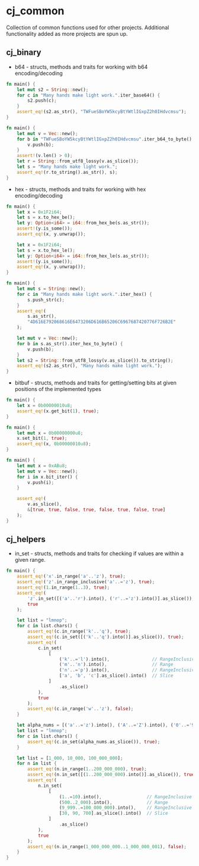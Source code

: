 # cj_common

Collection of common functions used for other projects. Additional functionality added as more projects are spun
up.

cj_binary
---

- b64 - structs, methods and traits for working with b64 encoding/decoding

```rust
fn main() {
    let mut s2 = String::new();
    for c in "Many hands make light work.".iter_base64() {
        s2.push(c);
    }
    assert_eq!(s2.as_str(), "TWFueSBoYW5kcyBtYWtlIGxpZ2h0IHdvcmsu");
}
```

```rust
fn main() {
    let mut v = Vec::new();
    for b in "TWFueSBoYW5kcyBtYWtlIGxpZ2h0IHdvcmsu".iter_b64_to_byte() {
        v.push(b);
    }
    assert!(v.len() > 0);
    let r = String::from_utf8_lossy(v.as_slice());
    let s = "Many hands make light work.";
    assert_eq!(r.to_string().as_str(), s);
}
```

- hex - structs, methods and traits for working with hex encoding/decoding

```rust
fn main() {
    let x = 0x1F2i64;
    let s = x.to_hex_be();
    let y: Option<i64> = i64::from_hex_be(s.as_str());
    assert!(y.is_some());
    assert_eq!(x, y.unwrap());

    let x = 0x1F2i64;
    let s = x.to_hex_le();
    let y: Option<i64> = i64::from_hex_le(s.as_str());
    assert!(y.is_some());
    assert_eq!(x, y.unwrap());
}
```

```rust
fn main() {
    let mut s = String::new();
    for c in "Many hands make light work.".iter_hex() {
        s.push_str(c);
    }
    assert_eq!(
        s.as_str(),
        "4D616E792068616E6473206D616B65206C6967687420776F726B2E"
    );

    let mut v = Vec::new();
    for b in s.as_str().iter_hex_to_byte() {
        v.push(b);
    }
    let s2 = String::from_utf8_lossy(v.as_slice()).to_string();
    assert_eq!(s2.as_str(), "Many hands make light work.");
}
```

- bitbuf - structs, methods and traits for getting/setting bits at given positions of the implemented types

```rust
fn main() {
    let x = 0b00000010u8;
    assert_eq!(x.get_bit(1), true);
}
```

```rust
fn main() {
    let mut x = 0b00000000u8;
    x.set_bit(1, true);
    assert_eq!(x, 0b00000010u8);
}
```

```rust
fn main() {
    let mut x = 0xABu8;
    let mut v = Vec::new();
    for i in x.bit_iter() {
        v.push(i);
    }

    assert_eq!(
        v.as_slice(),
        &[true, true, false, true, false, true, false, true]
    );
}
```

cj_helpers
---

- in_set - structs, methods and traits for checking if values are within a given range.

```rust
fn main() {
    assert_eq!('x'.in_range('a'..'z'), true);
    assert_eq!('z'.in_range_inclusive('a'..='z'), true);
    assert_eq!(1.in_range(1..3), true);
    assert_eq!(
        'z'.in_set([('a'..'r').into(), ('r'..='z').into()].as_slice()),
        true
    );

    let list = "lmnop";
    for c in list.chars() {
        assert_eq!(c.in_range('k'..'q'), true);
        assert_eq!(c.in_set([('k'..'q').into()].as_slice()), true);
        assert_eq!(
            c.in_set(
                [
                    ('k'..='l').into(),                // RangeInclusive
                    ('m'..'n').into(),                 // Range
                    ('n'..='p').into(),                // RangeInclusive
                    ['a', 'b', 'c'].as_slice().into()  // Slice
                ]
                    .as_slice()
            ),
            true
        );
        assert_eq!(c.in_range('w'..'z'), false);
    }

    let alpha_nums = [('a'..='z').into(), ('A'..='Z').into(), ('0'..='9').into()];
    let list = "lmnop";
    for c in list.chars() {
        assert_eq!(c.in_set(alpha_nums.as_slice()), true);
    }

    let list = [1_000, 10_000, 100_000_000];
    for n in list {
        assert_eq!(n.in_range(1..200_000_000), true);
        assert_eq!(n.in_set([(1..200_000_000).into()].as_slice()), true);
        assert_eq!(
            n.in_set(
                [
                    (1..=10).into(),                 // RangeInclusive
                    (500..2_000).into(),             // Range
                    (9_999..=100_000_000).into(),    // RangeInclusive
                    [30, 90, 700].as_slice().into()  // Slice
                ]
                    .as_slice()
            ),
            true
        );
        assert_eq!(n.in_range(1_000_000_000..1_000_000_001), false);
    }
}
```


   